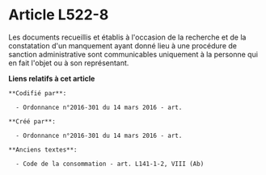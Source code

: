 # Article L522-8

Les documents recueillis et établis à l'occasion de la recherche et de la constatation d'un manquement ayant donné lieu à une
procédure de sanction administrative sont communicables uniquement à la personne qui en fait l'objet ou à son représentant.

**Liens relatifs à cet article**

	**Codifié par**:

	  - Ordonnance n°2016-301 du 14 mars 2016 - art.

	**Créé par**:

	  - Ordonnance n°2016-301 du 14 mars 2016 - art.

	**Anciens textes**:

	  - Code de la consommation - art. L141-1-2, VIII (Ab)
